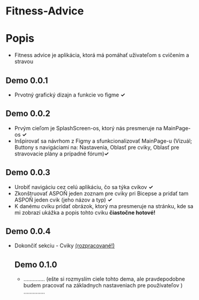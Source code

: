 # Fitness-Advice
<h1>Popis</h1>
<ul>
  <li>Fitness advice je aplikácia, ktorá má pomáhať uživateľom s cvičením a stravou</li>
 </ul>
 <h2>Demo 0.0.1</h2>
 <ul>
  <li>Prvotný grafický dizajn a funkcie vo figme <B>✓</B> </li>
 </ul>
 <h2>Demo 0.0.2</h2>
 <ul>
  <li>Prvým cieľom je SplashScreen-os, ktorý nás presmeruje na MainPage-os <B>✓</B> </li>
  <li>Inšpirovať sa návrhom z Figmy a sfunkcionalizovať MainPage-u (Vizuál; Buttony s navigáciami na: Nastavenia, Oblasť pre cviky, Oblasť pre stravovacie plány a prípadné fórum)<B>✓</B> </li>
 </ul>
 <h2>Demo 0.0.3</h2>
 <ul>
  <li>Urobiť navigáciu cez celú aplikáciu, čo sa týka cvikov <B>✓</B> </li>
  <li>Zkonštruovať ASPOŇ jeden zoznam pre cviky pri Bicepse a pridať tam ASPOŇ jeden cvik (jeho názov a typ) <B>✓</B> </li>
  <li>K danému cviku pridať obrázok, ktorý ma presmeruje na stránku, kde sa mi zobrazí ukážka a popis tohto cviku <B>čiastočne hotové!</B> </li>
 </ul>
 <h2>Demo 0.0.4</h2>
 <ul>
  <li>Dokončiť sekciu - Cviky <u>(rozpracované!)</u></li>
 </li>
 <h2>Demo 0.1.0</h2>
 <ul>
  <li>.............. (ešte si rozmyslím ciele tohto dema, ale pravdepodobne budem pracovať na základnych nastaveniach pre používateľov ) ..............</li>
 </li>

